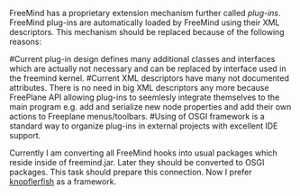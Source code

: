 FreeMind has a proprietary extension mechanism further called *plug-ins*. FreeMind plug-ins are automatically loaded by FreeMind using their XML descriptors. This mechanism should be replaced because of the following reasons: 

#Current plug-in design defines many additional classes and interfaces which are actually not necessary and can be replaced by interface used in the freemind kernel. 
#Current XML descriptors have many not documented attributes. There is no need in big XML descriptors any more because FreePlane API allowing plug-ins to seemlesly integrate themselves to the main program e.g. add and serialize new node properties and add their own actions to Freeplane menus/toolbars. 
#Using of OSGI framework is a standard way to organize plug-ins in external projects with excellent IDE support.

Currently I am converting all FreeMind hooks into usual packages which reside inside of freemind.jar. Later they should be converted to OSGI packages. This task should prepare this connection. Now I prefer [knopflerfish](http://www.knopflerfish.org) as a framework. 

<!-- ({Category:Coding})({Category:Needs_Updating}) -->


